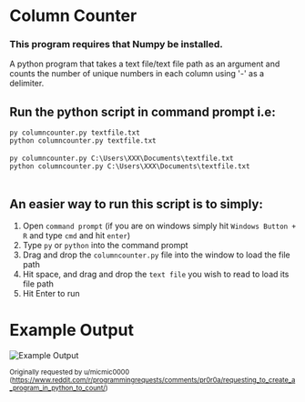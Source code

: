 # Column Counter
### This program requires that Numpy be installed. 
A python program that takes a text file/text file path as an argument and counts the number of unique numbers in each column using '-' as a delimiter. <br>


## Run the python script in command prompt i.e: <br> 
`py columncounter.py textfile.txt` <br>
`python columncounter.py textfile.txt` <br>
<br>
`py columncounter.py C:\Users\XXX\Documents\textfile.txt` <br>
`python columncounter.py C:\Users\XXX\Documents\textfile.txt` <br>
<br>
## An easier way to run this script is to simply: <br>
1. Open `command prompt` (if you are on windows simply hit `Windows Button + R` and type `cmd` and hit `enter`) <br>
2. Type `py` or `python` into the command prompt <br>
3. Drag and drop the `columncounter.py` file into the window to load the file path <br>
4. Hit space, and drag and drop the `text file` you wish to read to load its file path<br>
5. Hit Enter to run


# Example Output
![Example Output](https://i.ibb.co/yh6wWWH/example.png)

<sup>Originally requested by u/micmic0000 (https://www.reddit.com/r/programmingrequests/comments/pr0r0a/requesting_to_create_a_program_in_python_to_count/)</sup>
